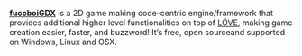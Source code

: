 [**fuccboiGDX**](http://fuccboi.moe/) is a 2D game making code-centric engine/framework that provides additional higher level functionalities on top of [LÖVE](https://www.love2d.org/), making game creation easier, faster, and buzzword! It’s free, open sourceand supported on Windows, Linux and OSX.

